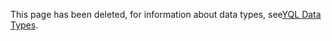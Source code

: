 This page has been deleted, for information about data types, see[YQL Data Types](../yql/reference/types/index.md).


